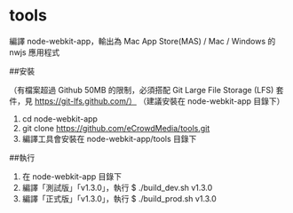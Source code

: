# tools

編譯 node-webkit-app，輸出為 Mac App Store(MAS) / Mac / Windows 的 nwjs 應用程式

##安裝

（有檔案超過 Github 50MB 的限制，必須搭配 Git Large File Storage (LFS) 套件，見 https://git-lfs.github.com/）
（建議安裝在 node-webkit-app 目錄下）
1. cd node-webkit-app
2. git clone https://github.com/eCrowdMedia/tools.git
3. 編譯工具會安裝在 node-webkit-app/tools 目錄下

##執行

1. 在 node-webkit-app 目錄下
2. 編譯「測試版」「v1.3.0」，執行 $ ./build_dev.sh v1.3.0
3. 編譯「正式版」「v1.3.0」，執行 $ ./build_prod.sh v1.3.0
